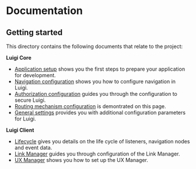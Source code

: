 # Documentation

## Getting started

This directory contains the following documents that relate to the project:

**Luigi Core**

* [Application setup](application-setup.md) shows you the first steps to prepare your application for development.
* [Navigation configuration](navigation-configuration.md) shows you how to configure navigation in Luigi.
* [Authorization configuration](authorization-configuration.md) guides you through the configuration to secure Luigi.
* [Routing mechanism configuration](router-configuration.md) is demontrated on this page.
* [General settings](general-settings.md) provides you with additional configuration parameters for Luigi.

**Luigi Client**

* [Lifecycle](luigi-client-api.md#lifecycle) gives you details on the life cycle of listeners, navigation nodes and event data.
* [Link Manager](luigi-client-api.md#linkmanager) guides you through configuration of the Link Manager.
* [UX Manager](luigi-client-api.md#uxmanager) shows you how to set up the UX Manager.